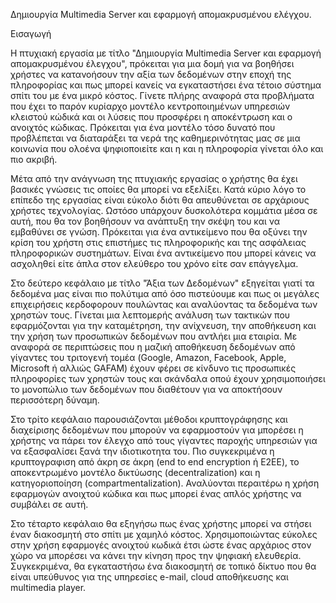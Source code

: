 Δημιουργία Multimedia Server και εφαρμογή απομακρυσμένου ελέγχου.

Εισαγωγή

Η πτυχιακή εργασία με τίτλο "Δημιουργία Multimedia Server και εφαρμογή
απομακρυσμένου έλεγχου", πρόκειται για μια δομή για να βοηθήσει χρήστες
να κατανοήσουν την αξία των δεδομένων στην εποχή της πληροφορίας και πως
μπορεί κανείς να εγκαταστήσει ένα τέτοιο σύστημα σπίτι του με ένα μικρό
κόστος. Γίνετε πλήρης αναφορά στα προβλήματα που έχει το παρόν κυρίαρχο
μοντέλο κεντροποιημένων υπηρεσιών κλειστού κώδικά και οι λύσεις που
προσφέρει η αποκέντρωση και ο ανοιχτός κώδικας. Πρόκειται για ένα
μοντέλο τόσο δυνατό που προβλέπεται να διαταράξει τα νερά της
καθημερινότητας μας σε μια κοινωνία που ολοένα ψηφιοποιείτε και η και η
πληροφορία γίνεται όλο και πιο ακριβή.

Μέτα από την ανάγνωση της πτυχιακής εργασίας ο χρήστης θα έχει βασικές
γνώσεις τις οποίες θα μπορεί να εξελίξει. Κατά κύριο λόγο το επίπεδο της
εργασίας είναι εύκολο διότι θα απευθύνεται σε αρχάριους χρήστες
τεχνολογίας. Ωστόσο υπάρχουν δυσκολότερα κομμάτια μέσα σε αυτή, που θα
τον βοηθήσουν να ανάπτυξη την σκέψη του και να εμβαθύνει σε γνώση.
Πρόκειται για ένα αντικείμενο που θα οξύνει την κρίση του χρήστη στις
επιστήμες τις πληροφορικής και της ασφάλειας πληροφορικών συστημάτων.
Είναι ένα αντικείμενο που μπορεί κάνεις να ασχοληθεί είτε άπλα στον
ελεύθερο του χρόνο είτε σαν επάγγελμα.

Στο δεύτερο κεφάλαιο με τίτλο "Άξια των Δεδομένων" εξηγείται γιατί τα
δεδομένα μας είναι πιο πολύτιμα από όσο πιστεύουμε και πως οι μεγάλες
επιχειρήσεις κερδοφορουν πουλώντας και αναλύοντας τα δεδομένα των
χρηστών τους. Γίνεται μια λεπτομερής ανάλυση των τακτικών που
εφαρμόζονται για την καταμέτρηση, την ανίχνευση, την αποθήκευση και την
χρήση των προσωπικών δεδομένων που αντλήει μια εταιρία. Με αναφορά σε
περιπτώσεις που η μαζική αποθήκευση δεδομένων από γίγαντες του τριτογενή
τομέα (Google, Amazon, Facebook, Apple, Microsoft ή αλλιώς GAFAM) έχουν
φέρει σε κίνδυνο τις προσωπικές πληροφορίες των χρηστών τους και
σκάνδαλα οπού έχουν χρησιμοποιήσει το μονοπώλιο των δεδομένων που
διαθέτουν για να αποκτήσουν περισσότερη δύναμη.

Στο τρίτο κεφάλαιο παρουσιάζονται μέθοδοι κρυπτογράφησης και διαχείρισης
δεδομένων που μπορούν να εφαρμοστούν για μπορέσει η χρήστης να πάρει τον
έλεγχο από τους γίγαντες παροχής υπηρεσιών για να εξασφαλίσει ξανά την
ιδιοτικοτητα του. Πιο συγκεκριμένα η κρυπτογραφιση από άκρη σε άκρη (end
to end encryption ή E2EE), το αποκεντρωμένο μοντέλο δικτύωσης
(decentralization) και η κατηγοριοποίηση (compartmentalization).
Αναλύονται περαιτέρω η χρήση εφαρμογών ανοιχτού κώδικα και πως μπορεί
ένας απλός χρήστης να συμβάλει σε αυτή.

Στο τέταρτο κεφάλαιο θα εξηγήσω πως ένας χρήστης μπορεί να στήσει έναν
διακοσμητή στο σπίτι με χαμηλό κόστος. Χρησιμοποιώντας εύκολες στην
χρήση εφαρμογές ανοιχτού κωδικά έτσι ώστε ένας αρχάριος στον χώρο να
μπορέσει να κάνει την κίνηση προς την ψηφιακή ελευθερία. Συγκεκριμένα,
θα εγκαταστήσω ένα διακοσμητή σε τοπικό δίκτυο που θα είναι υπεύθυνος
για της υπηρεσίες e-mail, cloud αποθήκευσης και multimedia player.
